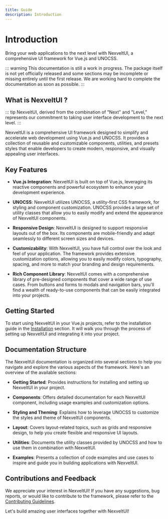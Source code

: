 ```yaml
---
title: Guide
description: Introduction
---
```


# Introduction

Bring your web applications to the next level with NexveltUI, a comprehensive UI framework for Vue.js and UNOCSS.

::: warning
This documentation is still a work in progress. The package itself is not yet officially released and some sections may be incomplete or missing entirely until the first release. We are working hard to complete the documentation as soon as possible.
:::

## What is NexveltUI ?

::: tip
NexveltUI, derived from the combination of "Next" and "Level," represents our commitment to taking user interface development to the next level. 
:::

NexveltUI is a comprehensive UI framework designed to simplify and accelerate web development using Vue.js and UNOCSS. It provides a collection of reusable and customizable components, utilities, and presets styles that enable developers to create modern, responsive, and visually appealing user interfaces.

## Key Features

- **Vue.js Integration**: NexveltUI is built on top of Vue.js, leveraging its reactive components and powerful ecosystem to enhance your development experience.

- **UNOCSS**: NexveltUI utilizes UNOCSS, a utility-first CSS framework, for styling and component customization. UNOCSS provides a large set of utility classes that allow you to easily modify and extend the appearance of NexveltUI components.

- **Responsive Design**: NexveltUI is designed to support responsive layouts out of the box. Its components are mobile-friendly and adapt seamlessly to different screen sizes and devices.

- **Customizability**: With NexveltUI, you have full control over the look and feel of your application. The framework provides extensive customization options, allowing you to easily modify colors, typography, spacing, and more to match your branding and design requirements.

- **Rich Component Library**: NexveltUI comes with a comprehensive library of pre-designed components that cover a wide range of use cases. From buttons and forms to modals and navigation bars, you'll find a wealth of ready-to-use components that can be easily integrated into your projects.

## Getting Started

To start using NexveltUI in your Vue.js projects, refer to the installation guide in the [Installation](./installation.md) section. It will walk you through the process of setting up NexveltUI and integrating it into your project.

## Documentation Structure

The NexveltUI documentation is organized into several sections to help you navigate and explore the various aspects of the framework. Here's an overview of the available sections:

- **Getting Started**: Provides instructions for installing and setting up NexveltUI in your project.

- **Components**: Offers detailed documentation for each NexveltUI component, including usage examples and customization options.

- **Styling and Theming**: Explains how to leverage UNOCSS to customize the styles and theme of NexveltUI components.

- **Layout**: Covers layout-related topics, such as grids and responsive design, to help you create flexible and responsive UI layouts.

- **Utilities**: Documents the utility classes provided by UNOCSS and how to use them in combination with NexveltUI.

- **Examples**: Presents a collection of code examples and use cases to inspire and guide you in building applications with NexveltUI.

## Contributions and Feedback

We appreciate your interest in NexveltUI! If you have any suggestions, bug reports, or would like to contribute to the framework, please refer to the [Contributing Guidelines](./index.md).
<!-- TODO update contributing guideliens link -->

Let's build amazing user interfaces together with NexveltUI!
